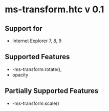 # ms-transform.htc v 0.1

## Support for
* Internet Explorer 7, 8, 9

## Supported Features
* -ms-transform:rotate(),
* opacity

## Partially Supported Features
* -ms-transform:scale()

